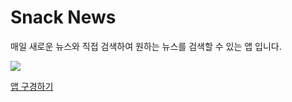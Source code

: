 # Snack News

매일 새로운 뉴스와 직접 검색하여 원하는 뉴스를 검색할 수 있는 앱 입니다.



![](https://velog.velcdn.com/images/ant0410/post/63d07547-1b52-4279-8eb9-4a51f1da8c8f/image.gif)

[앱 구경하기](https://project-goc.netlify.app/)